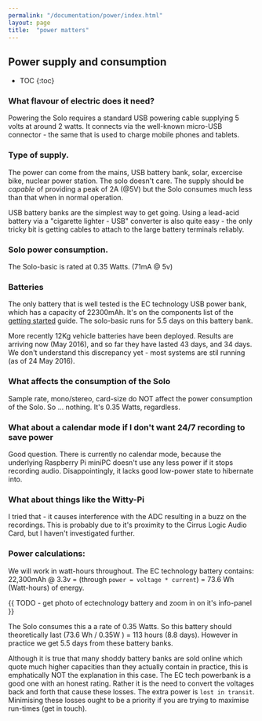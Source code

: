 ```yaml
---
permalink: "/documentation/power/index.html"
layout: page
title:  "power matters"
---
```


## Power supply and consumption

* TOC
{:toc}

### What flavour of electric does it need?

Powering the Solo requires a standard USB powering cable supplying 5
volts at around 2 watts.  It connects via the well-known micro-USB
connector - the same that is used to charge mobile phones and tablets.


### Type of supply.

The power can come from the mains, USB battery bank, solar, excercise
bike, nuclear power station.  The solo doesn't care.  The supply
should be _capable_ of providing a peak of 2A (@5V) but the Solo
consumes much less than that when in normal operation.

USB battery banks are the simplest way to get going.  Using a
lead-acid battery via a "cigarette lighter - USB" converter is also
quite easy - the only tricky bit is getting cables to attach to the
large battery terminals reliably.


### Solo power consumption.

The Solo-basic is rated at 0.35 Watts.  (71mA @ 5v)


### Batteries

The only battery that is well tested is the EC technology USB power
bank, which has a capacity of 22300mAh.  It's on the components list
of the [getting started](/documentation/getting-started.html) guide.
The solo-basic runs for 5.5 days on this battery bank.

More recently 12Kg vehicle batteries have been deployed.  Results are
arriving now (May 2016), and so far they have lasted 43 days, and 34
days.  We don't understand this discrepancy yet - most systems are
stil running (as of 24 May 2016).


### What affects the consumption of the Solo

Sample rate, mono/stereo, card-size do NOT affect the power
consumption of the Solo.  So ... nothing.  It's 0.35 Watts, regardless.


### What about a calendar mode if I don't want 24/7 recording to save power

Good question.  There is currently no calendar mode, because the
underlying Raspberry Pi miniPC doesn't use any less power if it stops
recording audio.  Disappointingly, it lacks good low-power state to
hibernate into.


###  What about things like the Witty-Pi

I tried that - it causes interference with the ADC resulting in a buzz
on the recordings.  This is probably due to it's proximity to the
Cirrus Logic Audio Card, but I haven't investigated further.


### Power calculations:

We will work in watt-hours throughout.  The EC technology battery contains:
22,300mAh @ 3.3v = (through `power = voltage * current`) = 73.6 Wh
(Watt-hours) of energy.

{{ TODO - get photo of ectechnology battery and zoom in on it's info-panel }}

The Solo consumes this a a rate of 0.35 Watts.  So this battery should
theoretically last (73.6 Wh / 0.35W ) = 113 hours (8.8 days).  However
in practice we get 5.5 days from these battery banks.

Although it is true that many shoddy battery banks are sold online
which quote much higher capacities than they actually contain in
practice, this is emphatically NOT the explanation in this case.  The
EC tech powerbank is a good one with an honest rating. Rather it is
the need to convert the voltages back and forth that cause these
losses.  The extra power is `lost in transit`.  Minimising these
losses ought to be a priority if you are trying to maximise run-times
(get in touch).
